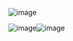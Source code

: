 ![image](https://github.com/olsi10/itshow-introduce/assets/87300199/b9dce83c-00de-4cbe-b173-91d72f0394b4)


![image](https://github.com/olsi10/itshow-introduce/assets/87300199/1b53bd6f-682c-4888-8d8c-45b54c3b8b5f)![image](https://github.com/olsi10/itshow-introduce/assets/87300199/5636fa29-b808-402b-9cd9-a0ec781a685b)
